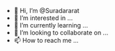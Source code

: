 - 👋 Hi, I’m @Suradararat
- 👀 I’m interested in ...
- 🌱 I’m currently learning ...
- 💞️ I’m looking to collaborate on ...
- 📫 How to reach me ...

<!---
Suradararat/Suradararat is a ✨ special ✨ repository because its `README.md` (this file) appears on your GitHub profile.
You can click the Preview link to take a look at your changes.
--->
